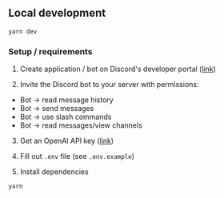 ## Local development
```
yarn dev
```

### Setup / requirements

1. Create application / bot on Discord's developer portal ([link](https://discord.com/developers/applications))

2. Invite the Discord bot to your server with permissions:

  - Bot -> read message history
  - Bot -> send messages
  - Bot -> use slash commands
  - Bot -> read messages/view channels

3. Get an OpenAI API key ([link](https://beta.openai.com/))

4. Fill out `.env` file (see `.env.example`)

5. Install dependencies

  ```
  yarn
  ```
